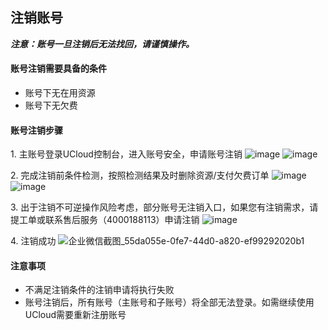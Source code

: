 

## 注销账号

***注意：账号一旦注销后无法找回，请谨慎操作。***

#### 账号注销需要具备的条件

  - 账号下无在用资源
  - 账号下无欠费

#### 账号注销步骤

1\. 主账号登录UCloud控制台，进入账号安全，申请账号注销
![image](https://user-images.githubusercontent.com/107971405/197701503-d09ac68c-ab43-4f4b-9992-2519ba933592.png)
![image](https://user-images.githubusercontent.com/107971405/197701595-c7dfeb0f-37dc-44e7-a993-a6f9ee4358ff.png)


2\. 完成注销前条件检测，按照检测结果及时删除资源/支付欠费订单
![image](https://user-images.githubusercontent.com/107971405/197701783-964bc611-4151-4720-8b04-8c57e7b276d7.png)
![image](https://user-images.githubusercontent.com/107971405/197701808-b5db032a-2c1c-4e47-a25c-cc2b617ca026.png)


3\. 出于注销不可逆操作风险考虑，部分账号无注销入口，如果您有注销需求，请提工单或联系售后服务（4000188113）申请注销
![image](https://user-images.githubusercontent.com/107971405/197701878-7f8c83de-6652-4fda-8c4f-3a78139fcde3.png)


4\. 注销成功
![企业微信截图_55da055e-0fe7-44d0-a820-ef99292020b1](https://user-images.githubusercontent.com/107971405/197702447-f80fe0c7-b0df-46da-9d83-d4ec69685400.png)


#### 注意事项

  - 不满足注销条件的注销申请将执行失败
  - 账号注销后，所有账号（主账号和子账号）将全部无法登录。如需继续使用UCloud需要重新注册账号
